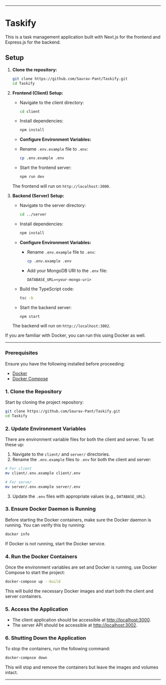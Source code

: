 
---

# Taskify

This is a task management application built with Next.js for the frontend and Express.js for the backend.

## Setup

1. **Clone the repository:**

   ```bash
   git clone https://github.com/Saurav-Pant/Taskify.git
   cd Taskify
   ```

2. **Frontend (Client) Setup:**

   - Navigate to the client directory:

     ```bash
     cd client
     ```

   - Install dependencies:

     ```bash
     npm install
     ```

    - **Configure Environment Variables:**

     - Rename `.env.example` file to `.env`:

       ```bash
       cp .env.example .env
       ```


   - Start the frontend server:

     ```bash
     npm run dev
     ```

   The frontend will run on `http://localhost:3000`.

3. **Backend (Server) Setup:**

   - Navigate to the server directory:

     ```bash
     cd ../server
     ```

   - Install dependencies:

     ```bash
     npm install
     ```

   - **Configure Environment Variables:**

     - Rename `.env.example` file to `.env`:

       ```bash
       cp .env.example .env
       ```

     - Add your MongoDB URI to the `.env` file:

       ```
       DATABASE_URL=<your-mongo-uri>
       ```

   - Build the TypeScript code:

     ```bash
     tsc -b
     ```

   - Start the backend server:

     ```bash
     npm start
     ```

   The backend will run on `http://localhost:3002`.


If you are familiar with Docker, you can run this using Docker as well. 

---

### Prerequisites

Ensure you have the following installed before proceeding:

- [Docker](https://docs.docker.com/get-docker/)
- [Docker Compose](https://docs.docker.com/compose/install/)

### 1. Clone the Repository

Start by cloning the project repository:

```bash
git clone https://github.com/Saurav-Pant/Taskify.git
cd Taskify
```

### 2. Update Environment Variables

There are environment variable files for both the client and server. To set these up:

1. Navigate to the `client/` and `server/` directories.
2. Rename the `.env.example` files to `.env` for both the client and server:

```bash
# For client
mv client/.env.example client/.env

# For server
mv server/.env.example server/.env
```

3. Update the `.env` files with appropriate values (e.g., `DATABASE_URL`).

### 3. Ensure Docker Daemon is Running

Before starting the Docker containers, make sure the Docker daemon is running. You can verify this by running:

```bash
docker info
```

If Docker is not running, start the Docker service.

### 4. Run the Docker Containers

Once the environment variables are set and Docker is running, use Docker Compose to start the project:

```bash
docker-compose up --build
```

This will build the necessary Docker images and start both the client and server containers.

### 5. Access the Application

- The client application should be accessible at [http://localhost:3000](http://localhost:3000).
- The server API should be accessible at [http://localhost:3002](http://localhost:3002).

### 6. Shutting Down the Application

To stop the containers, run the following command:

```bash
docker-compose down
```

This will stop and remove the containers but leave the images and volumes intact.
  
---
